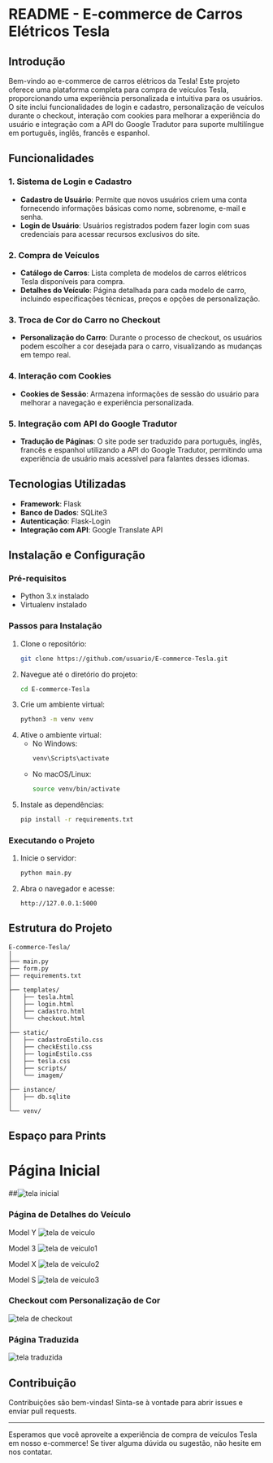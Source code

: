 # README - E-commerce de Carros Elétricos Tesla

## Introdução

Bem-vindo ao e-commerce de carros elétricos da Tesla! Este projeto oferece uma plataforma completa para compra de veículos Tesla, proporcionando uma experiência personalizada e intuitiva para os usuários. O site inclui funcionalidades de login e cadastro, personalização de veículos durante o checkout, interação com cookies para melhorar a experiência do usuário e integração com a API do Google Tradutor para suporte multilíngue em português, inglês, francês e espanhol.

## Funcionalidades

### 1. Sistema de Login e Cadastro
- **Cadastro de Usuário**: Permite que novos usuários criem uma conta fornecendo informações básicas como nome, sobrenome, e-mail e senha.
- **Login de Usuário**: Usuários registrados podem fazer login com suas credenciais para acessar recursos exclusivos do site.

### 2. Compra de Veículos
- **Catálogo de Carros**: Lista completa de modelos de carros elétricos Tesla disponíveis para compra.
- **Detalhes do Veículo**: Página detalhada para cada modelo de carro, incluindo especificações técnicas, preços e opções de personalização.

### 3. Troca de Cor do Carro no Checkout
- **Personalização do Carro**: Durante o processo de checkout, os usuários podem escolher a cor desejada para o carro, visualizando as mudanças em tempo real.

### 4. Interação com Cookies
- **Cookies de Sessão**: Armazena informações de sessão do usuário para melhorar a navegação e experiência personalizada.

### 5. Integração com API do Google Tradutor
- **Tradução de Páginas**: O site pode ser traduzido para português, inglês, francês e espanhol utilizando a API do Google Tradutor, permitindo uma experiência de usuário mais acessível para falantes desses idiomas.

## Tecnologias Utilizadas
- **Framework**: Flask
- **Banco de Dados**: SQLite3
- **Autenticação**: Flask-Login
- **Integração com API**: Google Translate API

## Instalação e Configuração

### Pré-requisitos
- Python 3.x instalado
- Virtualenv instalado

### Passos para Instalação
1. Clone o repositório:
   ```sh
   git clone https://github.com/usuario/E-commerce-Tesla.git
   ```
2. Navegue até o diretório do projeto:
   ```sh
   cd E-commerce-Tesla
   ```
3. Crie um ambiente virtual:
   ```sh
   python3 -m venv venv
   ```
4. Ative o ambiente virtual:
   - No Windows:
     ```sh
     venv\Scripts\activate
     ```
   - No macOS/Linux:
     ```sh
     source venv/bin/activate
     ```
5. Instale as dependências:
   ```sh
   pip install -r requirements.txt
   ```

### Executando o Projeto
1. Inicie o servidor:
   ```sh
   python main.py
   ```
2. Abra o navegador e acesse:
   ```
   http://127.0.0.1:5000
   ```

## Estrutura do Projeto

```
E-commerce-Tesla/
│
├── main.py
├── form.py
├── requirements.txt
│
├── templates/
│   ├── tesla.html
│   ├── login.html
│   ├── cadastro.html
│   └── checkout.html
│
├── static/
│   ├── cadastroEstilo.css
│   ├── checkEstilo.css
│   ├── loginEstilo.css
│   ├── tesla.css
│   ├── scripts/
│   └── imagem/
│
├── instance/
│   ├── db.sqlite
│
└── venv/
```

## Espaço para Prints

# Página Inicial
##![tela inicial](https://github.com/user-attachments/assets/8f9423cd-b3bc-4437-a750-c8c53a94daf1)

### Página de Detalhes do Veículo
Model Y
![tela de veiculo](https://github.com/user-attachments/assets/9c9a7655-0405-4c50-9e33-dad79e3abaec)

Model 3
![tela de veiculo1](https://github.com/user-attachments/assets/e606bcb2-31be-4a46-a478-81e529695ad5)

Model X
![tela de veiculo2](https://github.com/user-attachments/assets/c1ed9307-fbfb-409c-a162-2308ac10c457)

Model S
![tela de veiculo3](https://github.com/user-attachments/assets/8b66c938-5dc4-4b7d-9681-9bc2c18b884d)

### Checkout com Personalização de Cor
![tela de checkout](https://github.com/user-attachments/assets/3d09c337-86dc-4547-8d3f-ed2a2f3b89a1)

### Página Traduzida
![tela traduzida](https://github.com/user-attachments/assets/f2c5c453-77bf-4369-9c39-cf4c0f87a613)

## Contribuição

Contribuições são bem-vindas! Sinta-se à vontade para abrir issues e enviar pull requests.

---

Esperamos que você aproveite a experiência de compra de veículos Tesla em nosso e-commerce! Se tiver alguma dúvida ou sugestão, não hesite em nos contatar.
